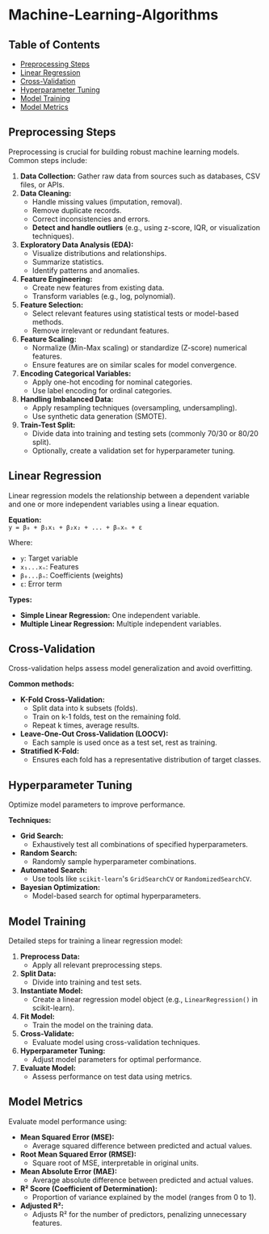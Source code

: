 # Machine-Learning-Algorithms
## Table of Contents
- [Preprocessing Steps](#preprocessing-steps)
- [Linear Regression](#linear-regression)
- [Cross-Validation](#cross-validation)
- [Hyperparameter Tuning](#hyperparameter-tuning)
- [Model Training](#model-training)
- [Model Metrics](#model-metrics)

## Preprocessing Steps

Preprocessing is crucial for building robust machine learning models. Common steps include:

1. **Data Collection:** Gather raw data from sources such as databases, CSV files, or APIs.
2. **Data Cleaning:**  
    - Handle missing values (imputation, removal).
    - Remove duplicate records.
    - Correct inconsistencies and errors.
    - **Detect and handle outliers** (e.g., using z-score, IQR, or visualization techniques).
3. **Exploratory Data Analysis (EDA):**  
    - Visualize distributions and relationships.
    - Summarize statistics.
    - Identify patterns and anomalies.
4. **Feature Engineering:**  
    - Create new features from existing data.
    - Transform variables (e.g., log, polynomial).
5. **Feature Selection:**  
    - Select relevant features using statistical tests or model-based methods.
    - Remove irrelevant or redundant features.
6. **Feature Scaling:**  
    - Normalize (Min-Max scaling) or standardize (Z-score) numerical features.
    - Ensure features are on similar scales for model convergence.
7. **Encoding Categorical Variables:**  
    - Apply one-hot encoding for nominal categories.
    - Use label encoding for ordinal categories.
8. **Handling Imbalanced Data:**  
    - Apply resampling techniques (oversampling, undersampling).
    - Use synthetic data generation (SMOTE).
9. **Train-Test Split:**  
    - Divide data into training and testing sets (commonly 70/30 or 80/20 split).
    - Optionally, create a validation set for hyperparameter tuning.

## Linear Regression

Linear regression models the relationship between a dependent variable and one or more independent variables using a linear equation.

**Equation:**  
`y = β₀ + β₁x₁ + β₂x₂ + ... + βₙxₙ + ε`

Where:
- `y`: Target variable
- `x₁...xₙ`: Features
- `β₀...βₙ`: Coefficients (weights)
- `ε`: Error term

**Types:**
- **Simple Linear Regression:** One independent variable.
- **Multiple Linear Regression:** Multiple independent variables.

## Cross-Validation

Cross-validation helps assess model generalization and avoid overfitting.

**Common methods:**
- **K-Fold Cross-Validation:**  
  - Split data into k subsets (folds).
  - Train on k-1 folds, test on the remaining fold.
  - Repeat k times, average results.
- **Leave-One-Out Cross-Validation (LOOCV):**  
  - Each sample is used once as a test set, rest as training.
- **Stratified K-Fold:**  
  - Ensures each fold has a representative distribution of target classes.

## Hyperparameter Tuning

Optimize model parameters to improve performance.

**Techniques:**
- **Grid Search:**  
  - Exhaustively test all combinations of specified hyperparameters.
- **Random Search:**  
  - Randomly sample hyperparameter combinations.
- **Automated Search:**  
  - Use tools like `scikit-learn`'s `GridSearchCV` or `RandomizedSearchCV`.
- **Bayesian Optimization:**  
  - Model-based search for optimal hyperparameters.

## Model Training

Detailed steps for training a linear regression model:

1. **Preprocess Data:**  
    - Apply all relevant preprocessing steps.
2. **Split Data:**  
    - Divide into training and test sets.
3. **Instantiate Model:**  
    - Create a linear regression model object (e.g., `LinearRegression()` in scikit-learn).
4. **Fit Model:**  
    - Train the model on the training data.
5. **Cross-Validate:**  
    - Evaluate model using cross-validation techniques.
6. **Hyperparameter Tuning:**  
    - Adjust model parameters for optimal performance.
7. **Evaluate Model:**  
    - Assess performance on test data using metrics.

## Model Metrics

Evaluate model performance using:

- **Mean Squared Error (MSE):**  
  - Average squared difference between predicted and actual values.
- **Root Mean Squared Error (RMSE):**  
  - Square root of MSE, interpretable in original units.
- **Mean Absolute Error (MAE):**  
  - Average absolute difference between predicted and actual values.
- **R² Score (Coefficient of Determination):**  
  - Proportion of variance explained by the model (ranges from 0 to 1).
- **Adjusted R²:**  
  - Adjusts R² for the number of predictors, penalizing unnecessary features.


